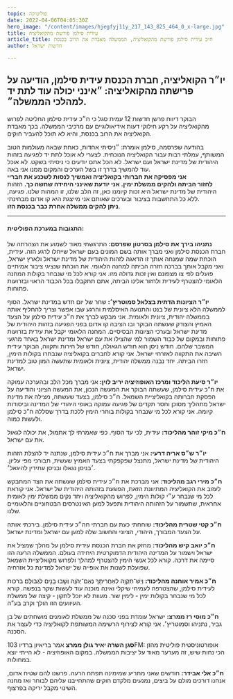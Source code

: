 ```yaml
---
topic: פוליטיקה
date: 2022-04-06T04:05:30Z
hero_image: "/content/images/hjegfyj11y_217_143_825_464_0_x-large.jpg"
title: עידית סילמן פורשת מהקואליציה
article_title: ח״כ עידית סילמן פורשת מהקואליציה, הממשלה מאבדת את הרוב בכנסת
author: חדשות ישראל

---
```

## יו״ר הקואליציה, חברת הכנסת עידית סילמן, הודיעה על פרישתה מהקואליציה: ״אינני יכולה עוד לתת יד למהלכי הממשלה״.

הבוקר דיווח פרשן חדשות 12 עמית סגל כי ח״כ עידית סילמן החליטה לפרוש מהקואליציה על רקע חילוקי דעות אידיאולוגיים עם מרכיבי הממשלה. בכך מאבדת הקואליציה את הרוב בכנסת, והיא לא תוכל להעביר חוקים.

בהודעה שפרסמה, סילמן אומרת: ״ניסיתי אחדות, כאחת שבאה מעולמות הטוב המשותף, עמלתי רבות עבור הקואליציה הנוכחית. לצערי לא אוכל לתת יד לפגיעה בזהות היהודית של מדינת ישראל ועם ישראל. לא הכל אתם יודעים כי ניסיתי בשקט. לא אוכל עוד להמשיך בדרך זו בשל הערכים והמקום ממנו אני באה.  
**אני מפסיקה את חברותי בקואליציה ואמשיך לנסות לשכנע את חבריי  
לחזור הביתה ולהקים ממשלת ימין. אני יודעת שאינני היחידה שחשה כך.** הזהות היהודית של מדינת ישראל היא זכות קיומנו כאן, זה הלב שלנו, זו המהות שלנו. פגיעה, ללא כל התחשבות בציבור ובערכים שאותם אני מייצגת היא קו אדום מבחינתי.  
**ניתן להקים ממשלה אחרת כבר בכנסת הזו**.

***

#### התגובות במערכת הפוליטית:

**נתניהו בירך את סילמן בסרטון שפרסם:** התרגשתי מאוד לשמוע את הצהרתה של חברת הכנסת סילמן ואני מברך אותה בשם המונים בעם ישראל שייחלו לרגע הזה. עידית, הוכחת שמה שמנחה אותך זו הדאגה לזהות היהודית של מדינת ישראל ולארץ ישראל, ואני מקבל אותך בברכה חזרה הביתה למחנה הלאומי. את הוכחת שנציגי ציבור אמיתיים פועלים לפי צו מצפונם ואין זכות גדולה מזו. אני קורא לכל מי שנבחר בקולות המחנה הלאומי להצטרף לעידית ולחזור אלינו הביתה, אתם תתקבלו בכל הכבוד הראוי ובזרועות פתוחות.

**יו״ר הציונות הדתית בצלאל סמוטריץ׳:** שחר של יום חדש במדינת ישראל. הסוף לממשלה הלא ציונית של בנט והתנועה האיסלמית והרגע שבו אפשר וצריך להחליף אותה בממשלה יהודית, ציונית ולאומית. אני מבקש לברך את ח״כ עידית סילמן על הצעד האמיץ והצודק שעשתה הבוקר ובו הציבה קו אדום בפני הפגיעה בזהות היהודית של מדינת ישראל ובערכי הציונות הבסיסיים. המחנה הלאומי יקבל את עידית בזרועות פתוחות ובמקום של כבוד השמור למי שהצילו את עם ישראל ומדינת ישראל באחד מרגעי המשבר שלהם. חודש ניסן הוא חודש הגאולה, חודש של חירות ותקווה, הבוקר עידית השיבה את התקווה לאזרחי ישראל. אני קורא לחברים בקואליציה שנבחרו בקולות הימין, חזרו הביתה. יחד נבנה ממשלה יהודית, ציונית ולאומית שתעשה המון טוב למדינת ישראל.

**יו״ר סיעת הליכוד ומרכז האופוזיציה יריב לוין:** אני מברך מכל הלב ובהערכה עמוקה את ח"כ עידית סילמן, שעשתה הבוקר את המעשה הנכון, את המעשה הציוני והודיעה על הפסקת חברותה בקואליציית השמאל. ח״כ סילמן, בצעד שעשתה, מצילה את מדינת ישראל מתהליך מסוכן וחסר תקדים של פגיעה עמוקה באופי היהודי של המדינה וביסודות קיומה. אני קורא לכל מי שנבחר בקולות בוחרי הימין ללכת בדרך שסללה ח"כ סילמן ולעשות כמוה.

**ח״כ מיקי זוהר מהליכוד:** עידית, לכי עד הסוף. ‏כפי שאמרתי לך אתמול, את יכולה לגאול את עם ישראל.

**יו״ר ש״ס אריה דרעי:** אני מברך את ח״כ עידית סילמן, שנתנה יד להצלת הזהות היהודית של מדינת ישראל, מתנצל שפקפקתי בצעד האמיץ שעשית, תבורכי מפי עליון. ׳בניסן נגאלו ובניסן עתידין להיגאל׳.

**ח״כ מירי רגב מהליכוד:** אני מברכת את ח״כ עידית סילמן שעשתה את הצד המתבקש לעזוב את הקואליציה המתיוונת הזאת, הפוגעת בזהותה היהודית של ישראל. אני קוראת לכל מי שנבחר ע״י קולות הימין, לפרוש מהקואליציה ויחד נקים ממשלת ימין לאומית אחראית, שתשמור על הזהותה היהודית ותפעל למען האינטרסים הבטחוניים והלאומיים שלנו.

**ח״כ קטי שטרית מהליכוד:** שוחחתי כעת עם חברתי חה״כ עידית סילמן. בירכתי אותה על הצעד המבורך, היהודי, הציוני והחשוב שלה למען עם ישראל ומדינת ישראל.

**ח״כ יואב קיש מהליכוד:** מחזק את חברת הכנסת עידית סילמן על מהלך שמציל את ישראל וישמור על המדינה היהודית הדמוקרטית היחידה בעולם. הממשלה הרעה הזו סיימה את דרכה. קורא לכל אנשי הימין להצטרף למהלך ולפרוש מקואליציית השמאל שפועלת לשנות את אופייה של ישראל למדינת כל אזרחיה.

**ח״כ אמיר אוחנה מהליכוד:** וְיֵשׁ־תִּקְוָ֥ה לְאַחֲרִיתֵ֖ךְ נְאֻם־יְהֹוָ֑ה וְשָׁ֥בוּ בָנִ֖ים לִגְבוּלָֽם׃ ברכות לעידית סילמן, שהצטרפה לעמיחי שיקלי ואינה מוכנה עוד לעשות שקר בנפשה. קורא לכל מי שנבחר בקולות ימין - לימין שור. מעוות לא יוכל לתקון - קיצה של ממשלת העיוועים הזו הולך וקרב בע"ה.

**ח״כ מוסי רז ממרצ:** ישראל עומדת בפני סכנה של ממשלת לאומנים מושחתים של בן גביר, נתניהו וסמוטריץ׳. ‏אני קורא לצירוף הרשימה המשותפת לקואליציה כדי לעצור את הסכנה.

**סגן השרה יאיר גולן ממרצ** אמר בריאיון ברדיו 103FM: אופורטוניסטית פוליטית מהזן הכי נחות שיש, זה מערער מאוד על יציבות הממשלה. במקום האופוזיציה - לא הייתי יוצא במחולות.

**ח״כ אלי אבידר:** חודשים שאני מתריע שמימינה תפתח הרעה. ‏פרשנו להם שטיח אדום, אנחנו דורכים מולם על ביצים, נמנעים מלקדם חוקים שהתחייבנו עליהם לבוחר ואז מחנה השינוי מקבל יריקה בפרצוף.